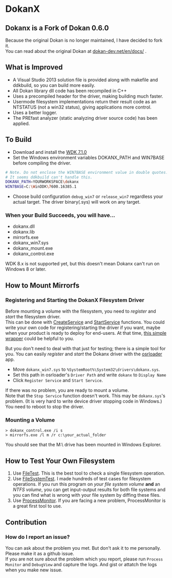 # DokanX

## Dokanx is a Fork of Dokan 0.6.0
Because the original Dokan is no longer maintained, I have decided to fork it.   
You can read about the original Dokan at [dokan-dev.net/en/docs/](http://dokan-dev.net/en/docs/) . 

## What is Improved
* A Visual Studio 2013 solution file is provided along with makefile and ddkbuild, so you can build more easily.
* All Dokan library dll code has been recompiled in C++
* Uses a precompiled header for the driver, making building much faster.
* Usermode filesystem implementations return their result code as an NTSTATUS (not a win32 status), giving applications more control.
* Uses a better logger.
* The PREfast analyzer (static analyzing driver source code) has been applied.

## To Build
* Download and install the [WDK 7.1.0](http://www.microsoft.com/en-us/download/details.aspx?id=11800)
* Set the Windows environment variables DOKANX_PATH and WIN7BASE before compiling the driver.

```bash
# Note. Do not enclose the WIN7BASE environment value in double quotes.  
# It seems ddkbuild can't handle this.
DOKANX_PATH=YOURWORKSPACE\dokanx
WIN7BASE=C:\WinDDK\7600.16385.1
```
* Choose build configuration `debug_win7` or `release_win7` regardless your actual target. The driver binary(.sys) will work on any target. 

### When your Build Succeeds, you will have...
* dokanx.dll
* dokanx.lib
* mirrorfs.exe
* dokanx_win7.sys
* dokanx_mount.exe
* dokanx_control.exe

WDK 8.x is not supported yet, but this doesn't mean Dokanx can't run on Windows 8 or later. 

## How to Mount Mirrorfs
### Registering and Starting the DokanX Filesystem Driver
Before mounting a volume with the filesystem, you need to *register* and *start* the filesystem driver.  
This can be done with [CreateService](http://msdn.microsoft.com/en-us/library/windows/desktop/ms682450(v=vs.85).aspx) and [StartService](http://msdn.microsoft.com/en-us/library/windows/desktop/ms686321(v=vs.85).aspx) functions. You could write your own code for registering/starting the driver if you want, maybe when your product is ready to deploy for end-users. At that time, [this simple wrapper](https://github.com/BenjaminKim/dokanx/blob/master/Common/WinNT/NtServiceCtrl.cpp) could be helpful to you.

But you don't need to deal with that just for testing; there is a simple tool for you.
You can easily *register* and *start* the Dokanx driver with the [osrloader](http://www.osronline.com/article.cfm?article=157) app.
* Move `dokanx_win7.sys` to `%SystemRoot%\System32\drivers\dokanx.sys`.
* Set this path in osrloader's `Driver Path` and write `dokanx` to `Display Name`
* Click `Register Service` and `Start Service`.

If there was no problem, you are ready to mount a volume.  
Note that the `Stop Service` function doesn't work. This may be `dokanx.sys`'s problem. (It is very hard to write device driver stopping code in Windows.) You need to reboot to stop the driver.

### Mounting a Volume
```
> dokanx_control.exe /i s
> mirrorfs.exe /l m /r c:\your_actual_folder
```

You should see that the M:\ drive has been mounted in Windows Explorer.

## How to Test Your Own Filesystem
1. Use [FileTest](https://github.com/ladislav-zezula/FileTest). This is the best tool to check a single filesystem operation.
2. Use [FileSystemTest](https://github.com/BenjaminKim/FileSystemTest). I made hundreds of test cases for filesystem operations. If you run this program on *your file system volume* **and** an *NTFS volume*, you can get input-output results for both file systems and you can find what is wrong with your file system by diffing these files. 
3. Use [ProcessMonitor](http://technet.microsoft.com/en-us/sysinternals/bb896645.aspx). If you are facing a new problem, ProcessMonitor is a great first tool to use. 

## Contribution
### How do I report an issue?
You can ask about the problem you met. But don't ask it to me personally. Please make it as a github issue.  
If you are not sure about the problem which you report, please run `Process Monitor` and `DebugView` and capture the logs. And gist or attatch the logs when you make new issue.
